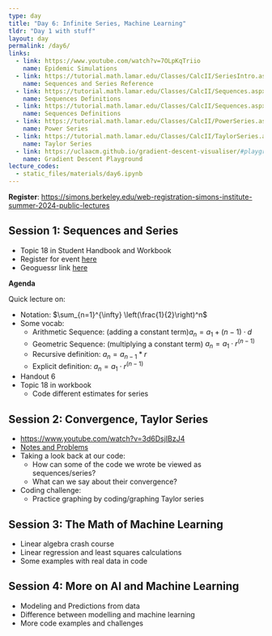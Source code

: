 ```yaml
---
type: day
title: "Day 6: Infinite Series, Machine Learning"
tldr: "Day 1 with stuff"
layout: day
permalink: /day6/
links:
  - link: https://www.youtube.com/watch?v=7OLpKqTriio
    name: Epidemic Simulations
  - link: https://tutorial.math.lamar.edu/Classes/CalcII/SeriesIntro.aspx
    name: Sequences and Series Reference
  - link: https://tutorial.math.lamar.edu/Classes/CalcII/Sequences.aspx
    name: Sequences Definitions
  - link: https://tutorial.math.lamar.edu/Classes/CalcII/Sequences.aspx
    name: Sequences Definitions
  - link: https://tutorial.math.lamar.edu/Classes/CalcII/PowerSeries.aspx
    name: Power Series
  - link: https://tutorial.math.lamar.edu/Classes/CalcII/TaylorSeries.aspx
    name: Taylor Series
  - link: https://uclaacm.github.io/gradient-descent-visualiser/#playground
    name: Gradient Descent Playground
lecture_codes:
  - static_files/materials/day6.ipynb
---
```


**Register**:
https://simons.berkeley.edu/web-registration-simons-institute-summer-2024-public-lectures

## Session 1: Sequences and Series
- Topic 18 in Student Handbook and Workbook
- Register for event [here](https://simons.berkeley.edu/web-registration-simons-institute-summer-2024-public-lectures)
- Geoguessr link [here](https://www.geoguessr.com/challenge/OaVuOYU2JYpvFaKL)

**Agenda**

Quick lecture on:
- Notation: $\sum_{n=1}^{\infty} \left(\frac{1}{2}\right)^n$
- Some vocab:
  - Arithmetic Sequence: (adding a constant term)$a_n = a_1 + (n - 1) \cdot d$
  - Geometric Sequence: (multiplying a constant term) $a_n = a_1 \cdot r^{(n - 1)}$
  - Recursive definition: $a_n = a_{n-1}*r$
  - Explicit definition: $a_n = a_1 \cdot r^{(n - 1)}$
- Handout 6
- Topic 18 in workbook
  - Code different estimates for series 

## Session 2: Convergence, Taylor Series
- https://www.youtube.com/watch?v=3d6DsjIBzJ4
- [Notes and Problems](https://tutorial.math.lamar.edu/Classes/CalcII/SeriesIntro.aspx)
- Taking a look back at our code:
  - How can some of the code we wrote be viewed as sequences/series?
  - What can we say about their convergence? 
- Coding challenge:
  - Practice graphing by coding/graphing Taylor series

## Session 3: The Math of Machine Learning
- Linear algebra crash course
- Linear regression and least squares calculations
- Some examples with real data in code

## Session 4: More on AI and Machine Learning
- Modeling and Predictions from data
- Difference between modelling and machine learning
- More code examples and challenges
